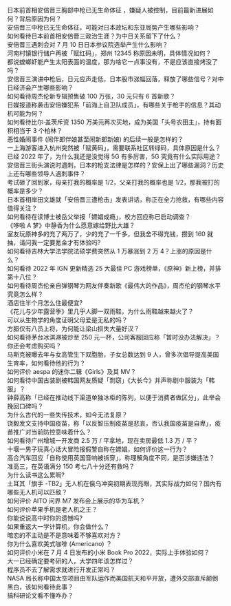 日本前首相安倍晋三胸部中枪已无生命体征 ，嫌疑人被控制，目前最新进展如何？背后原因为何？  
安倍晋三中枪已无生命体征，可能对日本政坛和东亚局势产生哪些影响？  
如何看待日本前首相安倍晋三政治生涯？为中日关系留下了什么？  
安倍晋三遇刺会对 7 月 10 日日本参议院选举产生什么影响？  
河南村镇银行储户再被「赋红码」，郑州 12345 称原因未明，具体情况如何？  
都说螳螂虾能产生太阳表面的温度，那为啥它一点事没有，不是应该直接烤没了吗？  
安倍晋三演讲中枪后，日元应声走低，日本股市涨幅回落，释放了哪些信号？对中日经济会产生哪些影响？  
如何看待周杰伦新专辑预售破 100 万张，30 元只有 6 首新歌？  
日媒报道称袭击安倍嫌犯系「前海上自卫队成员」，有哪些关于枪手的信息？其动机可能为何？  
如何看待比尔·盖茨斥资 1350 万美元再次买地，成为美国「头号农田主」，持有面积相当于 3 个柏林？  
恶性婚闹事件 (闹伴郎伴娘甚至闹新郎新娘) 的后续一般是怎样的？  
一上海游客进入杭州突然被「赋黄码」，需要联系社区转绿码，具体原因是什么？  
已经 2022 年了，为什么我还是没觉得 5G 有多厉害，5G 究竟有什么实际用途？  
安倍晋三街头演说时遇刺，日本的枪支法律是怎样的？安保上出了哪些漏洞？历史上还有哪些领导人遇刺事件？  
考试砸了回到家，母亲打我的概率是 1/2，父亲打我的概率也是 1/2，那我被打的概率是多少？  
日本首相岸田文雄就「安倍晋三遭枪击」发表讲话，称正在全力抢救，有哪些内容值得关注？  
如何看待在读博士被岳父举报「嫖娼成瘾」，校方回应称已启动调查？  
《哆啦 A 梦》中静香为什么愿意嫁给野比大雄？  
室友玩原神多的充了两万了，少的充了一千多，但我舍不得充钱，攒到 160 就抽，请问我一定要氪金才有体验吗?  
如何看待吉林大学法学院法硕学费突然从 1 万暴涨到 2 万 4？上涨的原因是什么？  
如何看待 2022 年 IGN 更新精选 25 大最佳 PC 游戏榜单，《原神》新上榜，并排第十八位？  
如何看待周杰伦亲自弹钢琴为网友伴奏新歌《最伟大的作品》，周杰伦的钢琴水平究竟怎么样？  
酒店住半个月怎么住最便宜?  
《花儿与少年露营季》里几乎人脚一双雨鞋，为什么雨鞋越来越火了？  
可以从生物学的角度证明父母爱是无私的吗？  
方腊仅有八员上将，为何能让梁山损失大量好汉？  
如何看待茅台冰淇淋被炒至 250 元一杯，公司客服回应称「暂时没办法解决」？你还会考虑购买吗？  
马斯克被曝去年与女高管生下双胞胎，子女总数达到 9 人，曾多次倡导提高美国生育率，如何看待他的行为？  
如何评价 aespa 的迷你二辑《Girls》及其 MV？  
如何看待中国古装剧被韩国网友质疑「剽窃」《大长今》并声称剧中服装为「韩服」？  
钟薛高称「已经在推动线下渠道单独冰柜的陈列，以便于消费者做区分」，此举会挽回口碑吗？  
为什么古代的一些失传技术，如今无法复原？  
饶毅发文支持中国疫苗，称「以反智压制疫苗是悲哀，否认我国疫苗是自卑」，疫苗推广对当前防控意味着什么？  
如何看待广州增城一开发商 2.5 万 / 平拿地，现在卖房最低 1.3 万 / 平？  
十堰一男子玩真心话大冒险报假警自称在嫖娼，如何评价这一行为？  
高合汽车回应「自称使用英国音响被拆穿」，称理解角度不同，是否涉嫌违法？  
准高三，在英语满分 150 考七八十分还有救吗？  
为什么读书这么累啊?  
土耳其「旗手 -TB2」无人机在俄乌冲突初期表现亮眼，其实际战力如何？国内有哪些无人机可以匹敌？  
如何评价 AITO 问界 M7 发布会上展示的华为车机？  
如何评价苹果手机是老人机之王？  
你能说说高中时你的遗憾吗?  
如果重返大一学计算机，你会做什么？  
暗恋的不主动是不是意味着不够喜欢对方？  
你为什么喜欢美式咖啡 (Americano) ？  
如何评价小米在 7 月 4 日发布的小米 Book Pro 2022，实际上手体验如何？  
大一已经确定要考研的人，大学四年该怎样过？  
程序员不去了解需求就进行开发正常吗？  
NASA 局长称中国太空项目由军队运作而美国航天和平开放，遭外交部直斥颠倒黑白，该如何看待此事？  
搞科研论文看不懂咋办？  
